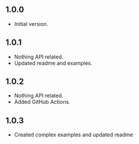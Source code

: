 ## 1.0.0
- Initial version.

## 1.0.1
- Nothing API related.
- Updated readme and examples.

## 1.0.2
- Nothing API related.
- Added GitHub Actions.

## 1.0.3
- Created complex examples and updated readme
